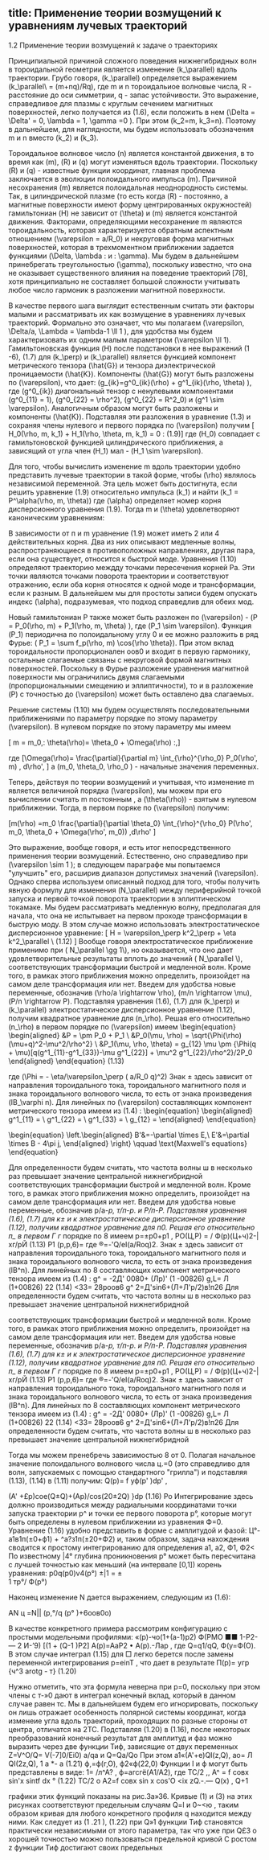 title: Применение теории возмущений к уравнениям лучевых траекторий	
---

1.2 Применение теории возмущений к задаче о траекториях

Принципиальной причиной сложного поведения нижнегибридных волн в тороидальной 
геометрии является изменение \(k_\parallel\) вдоль траектории.
Грубо говоря, \(k_\parallel\) определяется выражением \(k_\parallel\ = (m+nq)/Rq\), 
где m и n тороидальиое волновые числа, R - расстояние до оси симметрии, q - запас устойчивости.
Это выражение, справедливое для плазмы с круглым сечением магнитных поверхностей, легко получается из (1.6),
если положить в нем \(\Delta = \Delta' = 0, \lambda = 1, \gamma =0 \). 
При этом \(k_2=m, k_3=n\). Поэтому в дальнейшем, для наглядности, 
мы будем использовать обозначения m и n вместо \(k_2\) и \(k_3\).

Тороидальное волновое число \(n\) является константой движения, 
в то время как \(m\), \(R\) и \(q\) могут изменяться вдоль траектории. 
Поскольку \(R\) и \(q\) - известные функции координат, 
главная проблема заключается в эволюции полоидального импульса \(m\).
Причиной несохранения \(m\) является полоидальная неоднородность системы. 
Так, в цилиндрической плазме 
(то есть когда \(R\) - постоянно, а магнитные поверхности имеют форму центрированных окружностей) 
гамильтониан \(H\) не зависит от \(\theta\) и \(m\) является константой движения. 
Факторами, определяющими несохранение m являются тороидальность, которая характеризуется 
обратным аспектным отношением \(\varepsilon = a/R_0\) и некруговая форма магнитных поверхностей, которая в трехмоментном приближении задается функциями \(\Delta, \lambda \: и \: \gamma\). Мы будем в дальнейшем принебрегать треугольностью \(\gamma\),
поскольку известно, что она не оказывает существенного влияния на поведение траекторий [78], 
хотя принципиально не составляет большой сложности учитывать любое число гармоник в разложении магнитной поверхности.

В качестве первого шага выглядит естественным считать эти факторы малыми и рассматривать их как возмущение в уравнениях лучевых траекторий. Формально это означает, что мы полагаем \(\varepsilon, \Delta/a, \Lambda = \lambda-1 \ll 1 \), для удобства мы будем характеризовать их одним малым параметром \(\varepsilon \ll 1\).
Гамильтоновская функция  \(H\) после подстановки в нее выражений (1 -6), (1.7) для \(k_\perp\) и \(k_\parallel\) является функцией компонент метрического тензора \(\hat{G}\) и тензора диэлектрической проницаемости \(\hat{K}\). 
Компоненты \(\hat{G}\) могут быть разложены по \(\varepsilon\), что дает: 
\(g_{ik}=g^0_{ik}(\rho) + g^1_{ik}(\rho, \theta) \), 
где  \(g^0_{ik}\) диагональный тензор с ненулевыми компонентами 
\(g^0_{11} = 1\), \(g^0_{22} = \rho^2\), \(g^0_{22} = R^2_0\) и \(g^1 \sim \varepsilon\). 
Аналогичным образом могут быть разложены и компоненты \(\hat{K}\). 
Подставляя эти разложения в уравнение (1.3) и 
сохраняя члены нулевого и первого порядка по \(\varepsilon\) получим 
\[ H_0(\rho, m, k_1) + H_1(\rho, \theta, m, k_1) = 0 \: (1.9)\]	
где \(H_0\) совпадает с гамильтоновской функцией цилиндрического приближения, 
а зависящий от угла член  \(H_1\) мал -  \(H_1 \sim \varepsilon\).

Для того, чтобы вычислить изменение m вдоль траектории удобно представить лучевые траектории в такой форме, 
чтобы \(\rho\) являлось независимой переменной. 
Эта цель может быть достигнута, если решить уравнение (1.9) относительно импульса \(k_1\) и 
найти \(k_1 = P^\alpha(\rho, m, \theta)\) где \(\alpha\) определяет номер корня дисперсионного уравнения (1.9).
Тогда m и \(\theta\) удовлетворяют каноническим уравнениям:

В зависимости от п и m уравнение (1.9) может иметь 2 или 4 действительных корня. Два из них описывают медленные волны, распространяющиеся в противоположных направлениях, другая пара, если она существует, относится к быстрой моде. Уравнения (1.10) определяют траекторию междду точками пересечения корней Ра. Эти точки являются точками поворота траектории и соответствуют отражению, если оба корня относятся к одной моде и трансформации, если к разным. В дальнейшем мы для простоты записи будем опускать индекс \(\alpha\), подразумевая, что подход справедлив для обеих мод.

Новый гамильтониан Р также может быть разложен по  \(\varepsilon\) - 
\(P = P_0(\rho, m) + P_1(\rho, m, \theta) \), где \(P_1 \sim \varepsilon\). 
Функция \(P_1\) периодична по полоидальному углу 0 и ее можно разложить в ряд Фурье: 
\( P_1 = \sum f_p(\rho, m) \cos{\rho \theta}\).
При этом вклад тороидальности пропорционален оов0 и входит в первую гармонику, остальные слагаемые связаны с некруговой формой магнитных поверхностей. Поскольку в Фурье разложение уравнения магнитной поверхности мы ограничились двумя слагаемыми (пропорциональными смещению и эллиптичности), 
то и в разложение \(P\) с точностью до \(\varepsilon\) может быть оставлено два слагаемых.

Решение системы (1.10) мы будем осуществлять последовательными приближениями по параметру порядке 
по этому параметру \(\varepsilon\). В нулевом порядке по этому параметру мы имеем 

\[ m = m_0,\: \theta(\rho)= \theta_0 + \Omega(\rho) \:,\]

где \[\Omega(\rho)= \frac{\partial}{\partial m} \int_{\rho}^{\rho_0} P_0(\rho', m) \, d\rho', \]
а \(m_0, \theta_0, \rho_0 \) - начальные значения переменных.

Теперь, действуя по теории возмущений и учитывая, что изменение m является величиной порядка \(\varepsilon\),
мы можем при его вычислении считать m постоянным , а \(\theta(\rho)\) - взятым в нулевом приближении. Тогда, в первом поряке по \(\varepsilon\) получим:

\[m(\rho) =m_0  \frac{\partial}{\partial \theta_0} \int_{\rho}^{\rho_0} P(\rho', m_0, \theta_0 + \Omega(\rho', m_0)) \,d\rho' \]

Это выражение, вообще говоря, и есть итог непосредственного применения теории возмущений. 
Естественно, оно справедливо при \(\varepsilon \sim 1 \); в следующем параграфе мы попытаемся "улучшить" его, расширив диапазон допустимых значений \(\varepsilon\). 
Однако сперва используем описанный подход для того, чтобы получить явную формулу для изменения \(N_\parallel\) между периферийной точкой запуска и первой точкой поворота траектории в эллиптическом токамаке. Мы  будем рассматривать медленную волну, предполагая для начала, что она не испытывает на первом проходе трансформации в быструю моду. 
В этом случае можно использовать электростатическое дисперсионное уравнение:
\[ H = \varepsilon_\perp k^2_\perp + \eta k^2_\parallel \ (1.12) \]
Вообще говоря электростатическое приближение применимо при \( N_\parallel  \gg 1\\), но оказывается, что оно дает удовлетворительные результаты вплоть до значений \( N_\parallel \\), соответствующих трансформации быстрой и медленной волн. Кроме того, в рамках этого приближения можно определить, произойдет на самом деле трансформация или нет.
Введем для удобства новые переменные, обозначив 
\(\rho/a \rightarrow \rho\), \(m/n \rightarrow \mu\), \(P/n \rightarrow P\).
Подставляя уравнения (1.6), (1.7) для \(k_\perp\) и \(k_\parallel\) электростатическое дисперсионное уравнение (1.12), получим
квадратное уравнение для \(n_\rho\). Решая его относительно \(n_\rho\) в первом порядке по \(\varepsilon\) имеем
\begin{equation}
    \begin{aligned} 
    &P = \pm P_0 + P_1 \\
    &P_0(\mu, \rho) = \sqrt{\Phi(\rho)(\mu+q)^2-\mu^2/\rho^2} \\
    &P_1(\mu, \rho, \theta) = g_{12} \mu  \pm \{\Phi(q + \mu)[q(g^1_{11}-g^1_{33})-\mu g^1_{22}] + \mu^2 g^1_{22}/\rho^2\}/2P_0
    \end{aligned}
\end{equation}
(1.13)

где \(\Phi = - \eta/\varepsilon_\perp ( a/R_0 q)^2\)
Знак ± здесь зависит от направления тороидального тока, тороидального магнитного поля и знака тороидального волнового числа, 
то есть от знака произведения \(IB_\varphi n). 
Для линейных по \(\varepsilon\) составляющих компонент метрического тензора имеем из (1.4) :
\begin{equation}
    \begin{aligned} 
        g^1_{11} = \\
        g^1_{22} =  \\
        g^1_{33} =    \\
        g_{12} = 
    \end{aligned}
\end{equation}

\begin{equation}
 \left.\begin{aligned}
        B'&=-\partial \times E,\\
        E'&=\partial \times B - 4\pi j,
       \end{aligned}
 \right\}
 \qquad \text{Maxwell's equations}
\end{equation}

Для определенности будем считать, что частота волны ш в несколько раз превышает значение центральной нижнегибридной
соответствующих трансформации быстрой и медленной волн. Кроме того, в рамках этого приближения можно определить, произойдет на самом деле трансформация или нет.
Введем для удобства новые переменные, обозначив р/а-*р,
т/п-р. и Р/п-Р. Подставляя уравнения (1.6), (1.7) для к± и к электростатическое дисперсионное уравнение (1.12), получим
квадратное уравнение для п0. Решая его относительно п_ в первом Г	г*
порядке по 8 имеем
р=±р0+р1 ,
РО(Ц,Р) = / Ф(р)(Ц+ч)2-|хг/рЙ	(1.13)
Р1 (p,p,6)=
где ®=-'Q/eI(a/Roq)2.
Знак ± здесь зависит от направления тороидального тока, тороидального магнитного поля и знака тороидального волнового числа, то есть от знака произведения (IB^n). Для линейных по 8 составляющих компонент метрического тензора имеем из (1.4) :
g^ = -2Д' 0080+ (Лр)' (1 -00826)
g,L= Л (1+00826)
22	(1.14)
<33= 28роов6
g^ 2=Д'sin6+(Л+Л'р/2)в!п26
Для определенности будем считать, что частота волны ш в несколько раз превышает значение центральной нижнегибридной

соответствующих трансформации быстрой и медленной волн. Кроме того, в рамках этого приближения можно определить, произойдет на самом деле трансформация или нет.
Введем для удобства новые переменные, обозначив р/а-*р,
т/п-р. и Р/п-Р. Подставляя уравнения (1.6), (1.7) для к± и к электростатическое дисперсионное уравнение (1.12), получим
квадратное уравнение для п0. Решая его относительно п_ в первом Г	г*
порядке по 8 имеем
р=±р0+р1 ,
РО(Ц,Р) = / Ф(р)(Ц+ч)2-|хг/рЙ	(1.13)
Р1 (p,p,6)=
где ®=-'Q/eI(a/Roq)2.
Знак ± здесь зависит от направления тороидального тока, тороидального магнитного поля и знака тороидального волнового числа, то есть от знака произведения (IB^n). Для линейных по 8 составляющих компонент метрического тензора имеем из (1.4) :
g^ = -2Д' 0080+ (Лр)' (1 -00826)
g,L= Л (1+00826)
22	(1.14)
<33= 28роов6
g^ 2=Д'sin6+(Л+Л'р/2)в!п26
Для определенности будем считать, что частота волны ш в несколько раз превышает значение центральной нижнегибридной

Тогда мы можем пренебречь зависимостью 8 от 0.
Полагая начальное значение полоидального волнового числа ц.=0 (это справедливо для волн, запускаемых с помощью стандартного "грилла") и подставляя (1.13), (1.14) в (1.11) получим:
Q(p)= f уф(р' )dp' ,

(A' +£p)coe(Q±Q)+(Ap)/cos(20±2Q) }dp (1.16)
Ро
Интегрирование здесь должно производиться между радиальными координатами точки запуска траектории р^ и точки ее первого поворота р°, которые могут быть определены в нулевом приближении из уравнения Ф=0. Уравнение (1.16) удобно представить в форме с амплитудой и фазой: Ц°- а1в1п(±0+ф1) + ^а?з1п(±20+Ф2) и, таким образом, задача нахождения сводится к простому интегрированию для определения а1, а2, Ф1, Ф2< По известному |4° глубина проникновения р° может быть пересчитана с лучшей точностью как меньший (на интервале [0,1]) корень уравнения:
p0q(p0)v4(p°)
±|1 = ± 	 	
1 тр°/ Ф(р°)

Наконец изменение N дается выражением, следующим из (1.6):

AN ц =N|| (p,°/q (р° )+6оов0о)

В качестве конкретного примера рассмотрим конфигурацию с простыми модельными профилями:
«(р)-чо(1+(а-1)р2)
Ф(РМО ■■ 1-Р2-— 2	И-’9)
[(1 + (Q-1 )Р2]
А(р)=АаР2 • А(р).-Лар ,
где Q=q1/qQ, Ф(у=Ф(О). В этом случае интеграл (1.15) для □ легко берется после замены переменной интегрирования p=einT , 
что дает в результате
П(р)= угр {ч^З arotg - т}	(1.20)

Нужно отметить, что эта формула неверна при р=0, поскольку при этом члены с т-»0 дают в интеграл конечный вклад, который в данном случае равен тс. Мы в дальнейшем будем его игнорировать, поскольку он лишь отражает особенность полярной системы координат, когда изменеие угла вдоль траекторий, проходящих по разные стороны от центра, отличатся на 2ТС.
Подставляя (1.20) в (1.16), после некоторых преобразований конечный результат для амплитуд и фаз можно выразить через две функции Тиф, зависящие от двух переменных
Z=V^O/Q= V(-7]0/Ei0) a/qa и Q=Qa/Qo
При этом
a1«(A'+e)QI(z,Q),	ао= Л QI(2z,Q),
1 а	*- а	(1.21)
ф,=ф(г,О),	ф2«ф(22,0)
Функции I и ф могут быть представлены в виде:
1= /л^А? ,	ф=агсгё(А1/А2), где
ТС/2	,,
A^ = f совх sin'x sintf dx
°	(1.22)
ТС/2	о
A2=f совх sin x cos'O <ix
zQ.-.— Q(x) , Q+1

графики этих функций показаны на рис.За»36. Кривые (1) и (3) на этих рисунках соответствуют предельным случаям Q=l и 0~<ю , таким образом кривая для любого конкретного профиля q находится между ними. Как следует из (1 .21 ), (1.22) при Q»1 функции Тиф становятся практически независимыми от этого параметра, так что уже при Q£3 о хорошей точностью можно пользоваться предельной кривой С ростом z функции Тиф достигают своих предельных 
